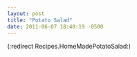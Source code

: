 ```yaml
---
layout: post
title: "Potato Salad"
date: 2011-06-07 18:40:19 -0500
---
```

(:redirect Recipes.HomeMadePotatoSalad:)
